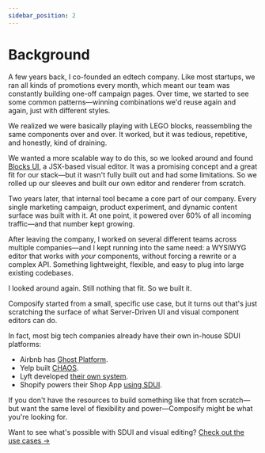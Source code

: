 ```yaml
---
sidebar_position: 2
---
```


# Background

A few years back, I co-founded an edtech company. Like most startups, we ran all kinds of promotions every month, which meant our team was constantly building one-off campaign pages. Over time, we started to see some common patterns—winning combinations we'd reuse again and again, just with different styles.

We realized we were basically playing with LEGO blocks, reassembling the same components over and over. It worked, but it was tedious, repetitive, and honestly, kind of draining.

We wanted a more scalable way to do this, so we looked around and found [Blocks UI](https://blocks-ui.com), a JSX-based visual editor. It was a promising concept and a great fit for our stack—but it wasn't fully built out and had some limitations. So we rolled up our sleeves and built our own editor and renderer from scratch.

Two years later, that internal tool became a core part of our company. Every single marketing campaign, product experiment, and dynamic content surface was built with it. At one point, it powered over 60% of all incoming traffic—and that number kept growing.

After leaving the company, I worked on several different teams across multiple companies—and I kept running into the same need: a WYSIWYG editor that works with _your_ components, without forcing a rewrite or a complex API. Something lightweight, flexible, and easy to plug into large existing codebases.

I looked around again. Still nothing that fit. So we built it.

Composify started from a small, specific use case, but it turns out that's just scratching the surface of what Server-Driven UI and visual component editors can do.

In fact, most big tech companies already have their own in-house SDUI platforms:

- Airbnb has [Ghost Platform](https://medium.com/airbnb-engineering/a-deep-dive-into-airbnbs-server-driven-ui-system-842244c5f5).
- Yelp built [CHAOS](https://engineeringblog.yelp.com/2024/03/chaos-yelps-unified-framework-for-server-driven-ui.html?utm_source=chatgpt.com).
- Lyft developed [their own system](https://eng.lyft.com/the-journey-to-server-driven-ui-at-lyft-bikes-and-scooters-c19264a0378e).
- Shopify powers their Shop App [using SDUI](https://shopify.engineering/server-driven-ui-in-shop-app).

If you don't have the resources to build something like that from scratch—but want the same level of flexibility and power—Composify might be what you're looking for. 

Want to see what's possible with SDUI and visual editing? [Check out the use cases →](/docs/use-cases/instant-ui-updates)
